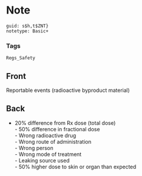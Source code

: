 # Note
```
guid: s$h,t$ZNT}
notetype: Basic+
```

### Tags
```
Regs_Safety
```

## Front
Reportable events (radioactive byproduct material)

## Back
- 20% difference from Rx dose (total dose)<div>- 50% difference in fractional dose</div><div>- Wrong radioactive drug</div><div>- Wrong route of administration</div><div>- Wrong person</div><div>- Wrong mode of treatment</div><div>- Leaking source used</div><div>- 50% higher dose to skin or organ than expected</div>
